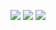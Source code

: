 ![](https://img.shields.io/badge/day%20📅-10-blue)   	![](https://img.shields.io/badge/stars%20⭐-20-yellow)   	![](https://img.shields.io/badge/days%20completed-10-red)